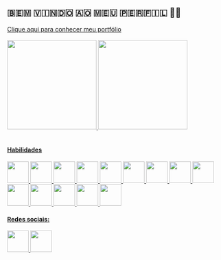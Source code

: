 
<h2>🇧​​​​​🇪​​​​​🇲​​​​​ 🇻​​​​​🇮​​​​​🇳​​​​​🇩​​​​​🇴​​​​​ 🇦​​​​​🇴​​​​​ 🇲​​​​​🇪​​​​​🇺​​​​​ 🇵​​​​​🇪​​​​​🇷​​​​​🇫​​​​​🇮​​​​​🇱​​​​​ 👩‍💻</h2>
<a href="https://portifolio-six-umber.vercel.app/">Clique aqui para conhecer meu portfólio</a>
<br>
<br>
<div>
  <a href="https://github.com/LariLealDias"> 
  <img height="208em" src="https://github-readme-stats.vercel.app/api?username=LariLealDias&show_icons=true&theme=radical">  
  <img height="208em" src="https://github-readme-stats.vercel.app/api/top-langs/?username=LariLealDias&layout=compact&theme=radical">
</div>

<br>
<h4>Habilidades</h4>
<img width="50px" src="https://github.com/LariLealDias/LariLealDias/assets/108475403/1ad47d86-f7f3-41ae-a062-40402db1d933"> 
<img width="50px" src="https://github.com/LariLealDias/LariLealDias/assets/108475403/aa91c34e-cfea-4cde-88fd-9d99fc6a2c82"> 
<img width="50px" src="https://github.com/LariLealDias/LariLealDias/assets/108475403/58175777-7a7a-4f96-8590-7a8952057658"> 
<img width="50px" src="https://github.com/LariLealDias/LariLealDias/assets/108475403/ed137eca-db88-4d6c-82de-a54b343a86ef"> 
<img width="50px" src="https://github.com/LariLealDias/LariLealDias/assets/108475403/6dd54109-5aab-4313-a510-284dbc52b93b"> 
<img width="50px" src="https://github.com/LariLealDias/LariLealDias/assets/108475403/baf409a1-ca5b-481d-a39b-842fb33f1e0a"> 
<img width="50px" src="https://github.com/LariLealDias/LariLealDias/assets/108475403/0f14f16a-7257-4670-810c-1f5330594a62"> 
<img width="50px" src="https://github.com/LariLealDias/LariLealDias/assets/108475403/23b2413c-6dfb-414d-bd9d-0bef911bb689"> 
<img width="50px" src="https://github.com/LariLealDias/LariLealDias/assets/108475403/4597e36e-62a4-42ef-95a0-df0ff641bd1e"> 
<img width="50px" src="https://github.com/LariLealDias/LariLealDias/assets/108475403/c7c3f85e-8a7b-42f1-927c-37eebed23acd"> 
<img width="50px" src="https://github.com/LariLealDias/LariLealDias/assets/108475403/1c50950e-9897-46df-a0f7-3c500fdef63e"> 
<img width="50px" src="https://github.com/LariLealDias/LariLealDias/assets/108475403/0e88129d-432d-40a7-9795-d9f702425c74"> 
<img width="50px" src="https://github.com/LariLealDias/LariLealDias/assets/108475403/64fd0b60-bc95-45c6-aa46-85bc7b2d63e3"> 
<img width="50px" src="https://github.com/LariLealDias/LariLealDias/assets/108475403/76ededaa-2606-4fd5-8ceb-bd546c851038"> 

<br>
<div>
  <h4>Redes sociais:</h4>
  <a href="https://www.linkedin.com/in/larissa-leal-dias-408455157/">
    <img width="50px" src="https://github.com/LariLealDias/LariLealDias/assets/108475403/7986c343-a420-4c6a-99dd-8f4d76828002"> 
  </a>
  <a href="https://medium.com/@larileal6">
    <img width="50px" src="https://github.com/LariLealDias/LariLealDias/assets/108475403/1355e447-0535-492f-84d9-387aa04c3248"> 
  </a>
</div>



